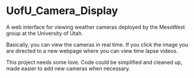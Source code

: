 # UofU_Camera_Display
A web interface for viewing weather cameras deployed by the MesoWest group at the University of Utah.


Basically, you can view the cameras in real time. If you click the image you are directed to a new webpage
where you can view time lapse videos.

This project needs some love. Code could be simplified and cleaned up, made easier to add new cameras when necessary.
